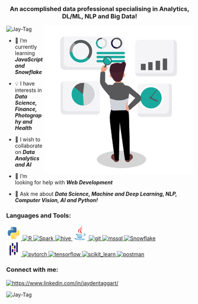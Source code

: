 <h3 align="center">An accomplished data professional specialising in Analytics, DL/ML, NLP and Big Data!</h3>

<img align="right" alt="Data Science" width="400" src="/data-science-2-looped.gif">

<p align="left"> <img src="https://komarev.com/ghpvc/?username=Jay-Tag&label=Profile%20views&color=0e75b6&style=flat" alt="Jay-Tag" /> </p>

- 🌱 I’m currently learning _**JavaScript and Snowflake**_

- 💡 I have interests in _**Data Science, Finance, Photography and Health**_

- 👯 I wish to collaborate on _**Data Analytics and AI**_

- 🤝 I’m looking for help with _**Web Development**_

- 💬 Ask me about _**Data Science, Machine and Deep Learning, NLP, Computer Vision, AI and Python!**_

<h3 align="left">Languages and Tools:</h3>
    <a href="https://www.python.org" target="_blank" rel="noreferrer"> <img src="https://raw.githubusercontent.com/devicons/devicon/master/icons/python/python-original.svg" alt="python" width="40" height="40"/> </a> 
    <a href="https://www.r-project.org" target="_blank" rel="noreferrer"> <img src="https://www.r-project.org/Rlogo.png" alt="R" width="40" height="40"/> </a> 
    <a href="https://spark.apache.org/" target="_blank" rel="noreferrer"> <img src="https://spark.apache.org/images/spark-logo-rev.svg" alt="Spark" width="40" height="40"/> </a> 
    <a href="https://hive.apache.org/" target="_blank" rel="noreferrer"> <img src="https://www.vectorlogo.zone/logos/apache_hive/apache_hive-icon.svg" alt="hive" width="40" height="40"/> </a> 
    <a href="https://www.java.com" target="_blank" rel="noreferrer"> <img src="https://raw.githubusercontent.com/devicons/devicon/master/icons/java/java-original.svg" alt="java" width="40" height="40"/> </a> 
    <a href="https://git-scm.com/" target="_blank" rel="noreferrer"> <img src="https://www.vectorlogo.zone/logos/git-scm/git-scm-icon.svg" alt="git" width="40" height="40"/> </a> 
    <a href="https://www.microsoft.com/en-us/sql-server" target="_blank" rel="noreferrer"> <img src="https://www.svgrepo.com/show/303229/microsoft-sql-server-logo.svg" alt="mssql" width="40" height="40"/> </a> 
    <a href="https://www.snowflake.com/en/" target="_blank" rel="noreferrer"> <img src="https://companieslogo.com/img/orig/SNOW-35164165.png?t=1634190631" alt="Snowflake" width="40" height="40"/> </a> 
    <br>
    <a href="https://pandas.pydata.org/" target="_blank" rel="noreferrer"> <img src="https://raw.githubusercontent.com/devicons/devicon/2ae2a900d2f041da66e950e4d48052658d850630/icons/pandas/pandas-original.svg" alt="pandas" width="40" height="40"/> </a> 
    <a href="https://pytorch.org/" target="_blank" rel="noreferrer"> <img src="https://www.vectorlogo.zone/logos/pytorch/pytorch-icon.svg" alt="pytorch" width="40" height="40"/> </a> 
    <a href="https://www.tensorflow.org" target="_blank" rel="noreferrer"> <img src="https://www.vectorlogo.zone/logos/tensorflow/tensorflow-icon.svg" alt="tensorflow" width="40" height="40"/> </a> 
    <a href="https://scikit-learn.org/" target="_blank" rel="noreferrer"> <img src="https://upload.wikimedia.org/wikipedia/commons/0/05/Scikit_learn_logo_small.svg" alt="scikit_learn" width="40" height="40"/> </a> 
    <a href="https://postman.com" target="_blank" rel="noreferrer"> <img src="https://www.vectorlogo.zone/logos/getpostman/getpostman-icon.svg" alt="postman" width="40" height="40"/> </a> 
 </p>

<h3 align="left">Connect with me:</h3>

<p align="left">
<a href="https://www.linkedin.com/in/jaydentaggart/" target="blank"><img align="center" src="https://content.linkedin.com/content/dam/me/about/LinkedIn_Icon.jpg.original.jpg" alt="https://www.linkedin.com/in/jaydentaggart/" height="40" width="40" /></a>
</p>

<!--  <p><img align="left" src="https://github-readme-stats.vercel.app/api/top-langs?username=Jay-Tag&show_icons=true&locale=en&layout=compact" alt="Jay-Tag" /></p>  -->

<p>&nbsp;<img align="left" src="https://github-readme-stats.vercel.app/api?username=Jay-Tag&show_icons=true&locale=en" alt="Jay-Tag" /></p>
